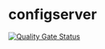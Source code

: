# configserver
[![Quality Gate Status](https://sonarcloud.io/api/project_badges/measure?project=ggnanasekaran77_configserver&metric=alert_status)](https://sonarcloud.io/summary/new_code?id=ggnanasekaran77_configserver)